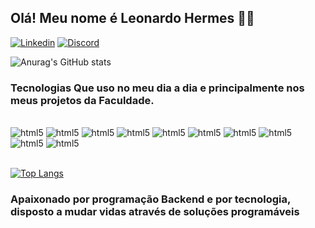 
## Olá! Meu nome é Leonardo Hermes 🖐🏼

[![Linkedin](https://img.shields.io/badge/LinkedIn-0077B5?style=for-the-badge&logo=linkedin&logoColor=white)](https://www.linkedin.com/in/leonardo-hermes-de-carvalho-66196b26b/?trk=opento_sprofile_details)
[![Discord](https://img.shields.io/badge/Discord-7289DA?style=for-the-badge&logo=discord&logoColor=white)](https://discordapp.com/users/527297352344666113)

![Anurag's GitHub stats](https://github-readme-stats.vercel.app/api?username=HermesLeonardo&show_icons=true&theme=radical)

### Tecnologias Que uso no meu dia a dia e principalmente nos meus projetos da Faculdade.

<div style="display: inline_block"><br/>
    <img alin="center" alt="html5" src="https://img.shields.io/badge/Python-3776AB?style=for-the-badge&logo=python&logoColor=white"/>
    <img alin="center" alt="html5" src="https://img.shields.io/badge/CSS-239120?&style=for-the-badge&logo=css3&logoColor=white"/>
    <img alin="center" alt="html5" src="https://img.shields.io/badge/JavaScript-F7DF1E?style=for-the-badge&logo=javascript&logoColor=black"/>
    <img alin="center" alt="html5" src="https://img.shields.io/badge/Node.js-43853D?style=for-the-badge&logo=node.js&logoColor=white"/>
    <img alin="center" alt="html5" src="https://img.shields.io/badge/Java-ED8B00?style=for-the-badge&logo=openjdk&logoColor=white"/>
    <img alin="center" alt="html5" src="https://img.shields.io/badge/Dart-0175C2?style=for-the-badge&logo=dart&logoColor=white"/>
    <img alin="center" alt="html5" src="https://img.shields.io/badge/React-20232A?style=for-the-badge&logo=react&logoColor=61DAFB"/>
    <img alin="center" alt="html5" src="https://img.shields.io/badge/Flutter-02569B?style=for-the-badge&logo=flutter&logoColor=white"/>
    <img alin="center" alt="html5" src="https://img.shields.io/badge/MySQL-00000F?style=for-the-badge&logo=mysql&logoColor=white"/>
    <img alin="center" alt="html5" src="https://img.shields.io/badge/SQLite-07405E?style=for-the-badge&logo=sqlite&logoColor=white"/>

</div><br/>
 

[![Top Langs](https://github-readme-stats.vercel.app/api/top-langs/?username=HermesLeonardo&layout=donut)](https://github.com/anuraghazra/github-readme-stats)


### Apaixonado por programação Backend e por tecnologia, disposto a mudar vidas através de soluções programáveis 

